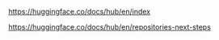 
https://huggingface.co/docs/hub/en/index

https://huggingface.co/docs/hub/en/repositories-next-steps


